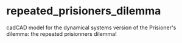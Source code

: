 # repeated_prisioners_dilemma

cadCAD model for the dynamical systems version of the Prisioner's dilemma: the
repeated prisionners dilemma! 